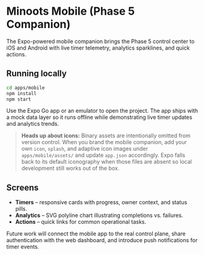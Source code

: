 # Minoots Mobile (Phase 5 Companion)

The Expo-powered mobile companion brings the Phase 5 control center to iOS and Android with live timer telemetry, analytics sparklines, and quick actions.

## Running locally

```bash
cd apps/mobile
npm install
npm start
```

Use the Expo Go app or an emulator to open the project. The app ships with a mock data layer so it runs offline while demonstrating live timer updates and analytics trends.

> **Heads up about icons:** Binary assets are intentionally omitted from version control. When you brand the mobile companion, add your own `icon`, `splash`, and adaptive icon images under `apps/mobile/assets/` and update `app.json` accordingly. Expo falls back to its default iconography when those files are absent so local development still works out of the box.

## Screens

- **Timers** – responsive cards with progress, owner context, and status pills.
- **Analytics** – SVG polyline chart illustrating completions vs. failures.
- **Actions** – quick links for common operational tasks.

Future work will connect the mobile app to the real control plane, share authentication with the web dashboard, and introduce push notifications for timer events.
